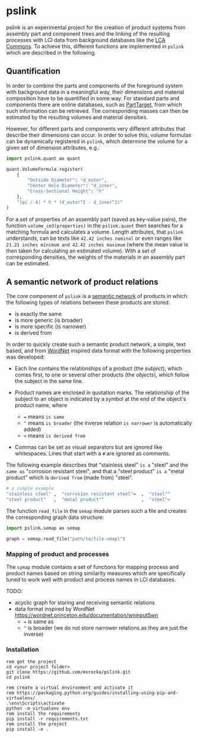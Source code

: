 # pslink

pslink is an experimental project for the creation of product systems from
assembly part and component trees and the linking of the resulting processes
with LCI data from background databases like the
[LCA Commons](https://www.lcacommons.gov/). To achieve this, different
functions are implemented in `pslink` which are described in the following.


## Quantification
In order to combine the parts and components of the foreground system with
background data in a meaningful way, their dimensions and material composition
have to be quantified in some way. For standard parts and components there are
online databases, such as [PartTarget](http://www.parttarget.com), from which
such information can be retrieved. The corresponding masses can then be
estimated by the resulting volumes and material densities.

However, for different parts and components very different attributes that
describe their dimensions can occur. In order to solve this, volume formulas
can be dynamically registered in `pslink`, which determine the volume for a
given set of dimension attributes, e.g.:

```python
import pslink.quant as quant

quant.VolumeFormula.register(
    {
        "Outside Diameter": "d_outer",
        "Center Hole Diameter": "d_inner",
        "Cross-Sectional Height": "h"
    },
    "(pi / 4) * h * (d_outer^2 - d_inner^2)"
)
```

For a set of properties of an assembly part (saved as key-value pairs), 
the function `volume_cm3(properties)` in the `pslink.quant` then searches
for a matching formula and calculates a volume. Length attributes, that `pslink`
understands, can be texts like `42.42 inches nominal` or even ranges like
`21.21 inches minimum and 42.42 inches maximum` (where the mean value is then
taken for calculating an estimated volume). With a set of corresponding
densities, the weights of the materials in an assembly part can be estimated.


## A semantic network of product relations

The core component of `pslink` is a 
[semantic network](https://en.wikipedia.org/wiki/Semantic_network)
of products in which the following types of relations between these
products are stored:

* is exactly the same
* is more generic (is broader) 
* is more specific (is narrower)
* is derived from

In order to quickly create such a semantic product network, a simple,
text based, and from [WordNet](https://wordnet.princeton.edu/documentation/wninput5wn)
inspired data format with the following properties was developed:

* Each line contains the relationships of a product (the _subject_),
  which comes first, to one or several other products (the _objects_),
  which follow the subject in the same line.
* Product names are enclosed in quotation marks. The relationship
  of the subject to an object is indicated by a symbol at the end of
  the object's product name, where

  * `=` means `is same`
  * `^` means `is broader` (the inverse relation `is narrower` is
    automatically added)
  * `<` means `is derived from`

* Commas can be set as visual separators but are ignored like
  whitespaces. Lines that start with a `#` are ignored as
  comments.

The following example describes that "stainless steel" `is a`
"steel" and the `same as` "corrosion resistant steel", and
that a "steel product" `is a` "metal product" which is
`derived from` (made from) "steel".

```r
# a simple example
"stainless steel" ,  "corrosion resistant steel"=  ,  "steel"^
"steel product"   ,  "metal product"^              ,  "steel"<
```

The function `read_file` in the `semap` module parses such a
file and creates the corresponding graph data structure:


```python
import pslink.semap as semap

graph = semap.read_file("path/to/file.smapl")
```


### Mapping of product and processes
The `symap` module contains a set of functions for mapping process and product
names based on string similarity measures which are specifically tuned to
work well with product and process names in LCI databases.

TODO:

* acyclic graph for storing and receiving semantic relations
* data format inspired by WordNet https://wordnet.princeton.edu/documentation/wninput5wn
  * `=` is same as
  * `^` is broader (we do not store narrower relations as they are just the inverse)


### Installation

```batch
rem get the project
cd <your project folder>
git clone https://github.com/msrocka/pslink.git
cd pslink

rem create a virtual environment and activate it
rem https://packaging.python.org/guides/installing-using-pip-and-virtualenv/
.\env\Scripts\activate
python -m virtualenv env
rem install the requirements
pip install -r requirements.txt
rem install the project
pip install -e .
```
